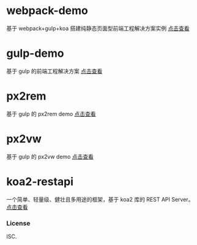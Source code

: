 # webpack-demo

基于 webpack+gulp+koa 搭建纯静态页面型前端工程解决方案实例 [点击查看](./webpack-demo/)

# gulp-demo

基于 gulp 的前端工程解决方案 [点击查看](./gulp-demo/)

# px2rem

基于 gulp 的 px2rem demo [点击查看](./px2rem/)

# px2vw

基于 gulp 的 px2vw demo [点击查看](./px2vw/)

# koa2-restapi

一个简单、轻量级、健壮且多用途的框架，基于 koa2 库的 REST API Server。 [点击查看](./koa2-restapi/)

### License

ISC.
